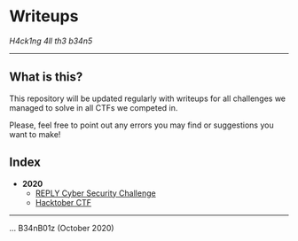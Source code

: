 # Writeups
_H4ck1ng 4ll th3 b34n5_

---

## What is this?

This repository will be updated regularly with writeups for all challenges we managed to solve in all CTFs we competed in.

Please, feel free to point out any errors you may find or suggestions you want to make!

## Index

* **2020**
  * [REPLY Cyber Security Challenge](2020/REPLY/README.md)
  * [Hacktober CTF](2020/Hacktober/README.md)

---

... B34nB01z (October 2020)